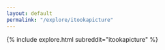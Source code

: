 ```yaml
---
layout: default
permalink: "/explore/itookapicture"
---
```


{% include explore.html subreddit="itookapicture" %}
